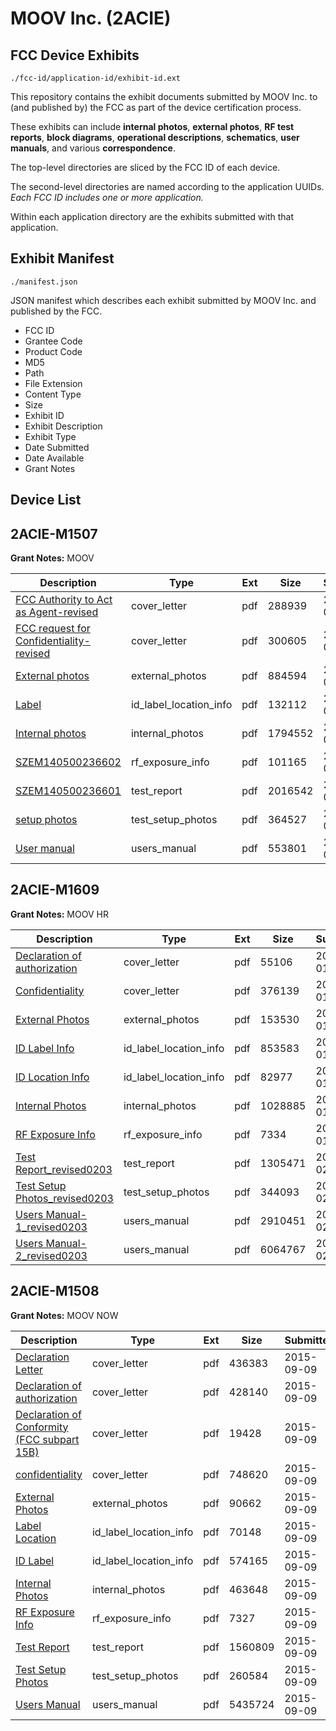 # MOOV Inc. (2ACIE)
## FCC Device Exhibits

```
./fcc-id/application-id/exhibit-id.ext
```

This repository contains the exhibit documents submitted by MOOV Inc. to (and published by) the FCC as part of the device certification process.

These exhibits can include **internal photos**, **external photos**, **RF test reports**, **block diagrams**, **operational descriptions**, **schematics**, **user manuals**, and various **correspondence**.

The top-level directories are sliced by the FCC ID of each device.

The second-level directories are named according to the application UUIDs. *Each FCC ID includes one or more application.*

Within each application directory are the exhibits submitted with that application. 

## Exhibit Manifest

```
./manifest.json
```

JSON manifest which describes each exhibit submitted by MOOV Inc. and published by the FCC.

- FCC ID
- Grantee Code
- Product Code
- MD5
- Path
- File Extension
- Content Type
- Size
- Exhibit ID
- Exhibit Description
- Exhibit Type
- Date Submitted
- Date Available
- Grant Notes

## Device List
## 2ACIE-M1507
**Grant Notes:** MOOV

| Description | Type | Ext | Size | Submitted | Available |
| ----------- | ---- | --- | ---- | --------- | --------- |
| [FCC Authority to Act as Agent-revised](2ACIE-M1507/4e52ca29d20d819fa1c43291b2614eeb/2295408.pdf) | cover_letter | pdf | 288939 | 2014-06-16 | 2014-06-17 |
| [FCC request for Confidentiality-revised](2ACIE-M1507/4e52ca29d20d819fa1c43291b2614eeb/2295409.pdf) | cover_letter | pdf | 300605 | 2014-06-16 | 2014-06-17 |
| [External photos](2ACIE-M1507/4e52ca29d20d819fa1c43291b2614eeb/2295410.pdf) | external_photos | pdf | 884594 | 2014-06-16 | 2014-06-17 |
| [Label](2ACIE-M1507/4e52ca29d20d819fa1c43291b2614eeb/2295411.pdf) | id_label_location_info | pdf | 132112 | 2014-06-16 | 2014-06-17 |
| [Internal photos](2ACIE-M1507/4e52ca29d20d819fa1c43291b2614eeb/2295412.pdf) | internal_photos | pdf | 1794552 | 2014-06-16 | 2014-06-17 |
| [SZEM140500236602](2ACIE-M1507/4e52ca29d20d819fa1c43291b2614eeb/2295414.pdf) | rf_exposure_info | pdf | 101165 | 2014-06-16 | 2014-06-17 |
| [SZEM140500236601](2ACIE-M1507/4e52ca29d20d819fa1c43291b2614eeb/2295416.pdf) | test_report | pdf | 2016542 | 2014-06-16 | 2014-06-17 |
| [setup photos](2ACIE-M1507/4e52ca29d20d819fa1c43291b2614eeb/2295417.pdf) | test_setup_photos | pdf | 364527 | 2014-06-16 | 2014-06-17 |
| [User manual](2ACIE-M1507/4e52ca29d20d819fa1c43291b2614eeb/2295418.pdf) | users_manual | pdf | 553801 | 2014-06-16 | 2014-06-17 |
## 2ACIE-M1609
**Grant Notes:** MOOV HR

| Description | Type | Ext | Size | Submitted | Available |
| ----------- | ---- | --- | ---- | --------- | --------- |
| [Declaration of authorization](2ACIE-M1609/0998a68c568e6cf421ccbbdc4a10cf54/3270650.pdf) | cover_letter | pdf | 55106 | 2017-01-26 | 2017-02-03 |
| [Confidentiality](2ACIE-M1609/0998a68c568e6cf421ccbbdc4a10cf54/3270651.pdf) | cover_letter | pdf | 376139 | 2017-01-26 | 2017-02-03 |
| [External Photos](2ACIE-M1609/0998a68c568e6cf421ccbbdc4a10cf54/3270643.pdf) | external_photos | pdf | 153530 | 2017-01-26 | 2017-02-03 |
| [ID Label Info](2ACIE-M1609/0998a68c568e6cf421ccbbdc4a10cf54/3270646.pdf) | id_label_location_info | pdf | 853583 | 2017-01-26 | 2017-02-03 |
| [ID Location Info](2ACIE-M1609/0998a68c568e6cf421ccbbdc4a10cf54/3270652.pdf) | id_label_location_info | pdf | 82977 | 2017-01-26 | 2017-02-03 |
| [Internal Photos](2ACIE-M1609/0998a68c568e6cf421ccbbdc4a10cf54/3270644.pdf) | internal_photos | pdf | 1028885 | 2017-01-26 | 2017-02-03 |
| [RF Exposure Info](2ACIE-M1609/0998a68c568e6cf421ccbbdc4a10cf54/3270649.pdf) | rf_exposure_info | pdf | 7334 | 2017-01-26 | 2017-02-03 |
| [Test Report_revised0203](2ACIE-M1609/0998a68c568e6cf421ccbbdc4a10cf54/3275598.pdf) | test_report | pdf | 1305471 | 2017-02-03 | 2017-02-03 |
| [Test Setup Photos_revised0203](2ACIE-M1609/0998a68c568e6cf421ccbbdc4a10cf54/3275594.pdf) | test_setup_photos | pdf | 344093 | 2017-02-03 | 2017-02-03 |
| [Users Manual-1_revised0203](2ACIE-M1609/0998a68c568e6cf421ccbbdc4a10cf54/3275595.pdf) | users_manual | pdf | 2910451 | 2017-02-03 | 2017-02-03 |
| [Users Manual-2_revised0203](2ACIE-M1609/0998a68c568e6cf421ccbbdc4a10cf54/3275596.pdf) | users_manual | pdf | 6064767 | 2017-02-03 | 2017-02-03 |
## 2ACIE-M1508
**Grant Notes:** MOOV NOW

| Description | Type | Ext | Size | Submitted | Available |
| ----------- | ---- | --- | ---- | --------- | --------- |
| [Declaration Letter](2ACIE-M1508/5cda035f7265e46da4d2ba004d7606d9/2740375.pdf) | cover_letter | pdf | 436383 | 2015-09-09 | 2015-09-11 |
| [Declaration of authorization](2ACIE-M1508/5cda035f7265e46da4d2ba004d7606d9/2740376.pdf) | cover_letter | pdf | 428140 | 2015-09-09 | 2015-09-11 |
| [Declaration of Conformity (FCC subpart 15B)](2ACIE-M1508/5cda035f7265e46da4d2ba004d7606d9/2740377.pdf) | cover_letter | pdf | 19428 | 2015-09-09 | 2015-09-11 |
| [confidentiality](2ACIE-M1508/5cda035f7265e46da4d2ba004d7606d9/2740378.pdf) | cover_letter | pdf | 748620 | 2015-09-09 | 2015-09-11 |
| [External Photos](2ACIE-M1508/5cda035f7265e46da4d2ba004d7606d9/2740360.pdf) | external_photos | pdf | 90662 | 2015-09-09 | 2015-09-11 |
| [Label Location](2ACIE-M1508/5cda035f7265e46da4d2ba004d7606d9/2740362.pdf) | id_label_location_info | pdf | 70148 | 2015-09-09 | 2015-09-11 |
| [ID Label](2ACIE-M1508/5cda035f7265e46da4d2ba004d7606d9/2740363.pdf) | id_label_location_info | pdf | 574165 | 2015-09-09 | 2015-09-11 |
| [Internal Photos](2ACIE-M1508/5cda035f7265e46da4d2ba004d7606d9/2740361.pdf) | internal_photos | pdf | 463648 | 2015-09-09 | 2015-09-11 |
| [RF Exposure Info](2ACIE-M1508/5cda035f7265e46da4d2ba004d7606d9/2740380.pdf) | rf_exposure_info | pdf | 7327 | 2015-09-09 | 2015-09-11 |
| [Test Report](2ACIE-M1508/5cda035f7265e46da4d2ba004d7606d9/2740379.pdf) | test_report | pdf | 1560809 | 2015-09-09 | 2015-09-11 |
| [Test Setup Photos](2ACIE-M1508/5cda035f7265e46da4d2ba004d7606d9/2740364.pdf) | test_setup_photos | pdf | 260584 | 2015-09-09 | 2015-09-11 |
| [Users Manual](2ACIE-M1508/5cda035f7265e46da4d2ba004d7606d9/2740365.pdf) | users_manual | pdf | 5435724 | 2015-09-09 | 2015-09-11 |
